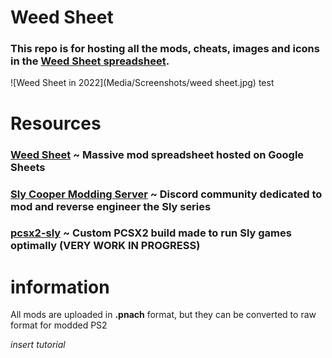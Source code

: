 # Weed Sheet
### This repo is for hosting all the mods, cheats, images and icons in the [Weed Sheet spreadsheet]().

![Weed Sheet in 2022](Media/Screenshots/weed sheet.jpg) test
# Resources
### [Weed Sheet](https://docs.google.com/spreadsheets/d/12eUPni-GbMofoGcAvGEoB3BGuzlzkY7DaH_3v3yMG78/) ~ Massive mod spreadsheet hosted on Google Sheets
### [Sly Cooper Modding Server](https://discord.gg/gh5xwfj) ~ Discord community dedicated to mod and reverse engineer the Sly series
### [pcsx2-sly](https://github.com/zzamizz/pcsx2-sly) ~ Custom PCSX2 build made to run Sly games optimally (VERY WORK IN PROGRESS)

# information
All mods are uploaded in **.pnach** format, but they can be converted to raw format for modded PS2





*insert tutorial*
